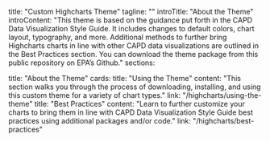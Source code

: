 title: "Custom Highcharts Theme" tagline: "" introTitle: "About the Theme" introContent: "This theme is based on the guidance put forth in the CAPD Data Visualization Style Guide. It includes changes to default colors, chart layout, typography, and more. Additional methods to further bring Highcharts charts in line with other CAPD data visualizations are outlined in the Best Practices section. You can download the theme package from this public repository on EPA’s Github." sections:

title: "About the Theme" cards:
title: "Using the Theme" content: "This section walks you through the process of downloading, installing, and using this custom theme for a variety of chart types." link: "/highcharts/using-the-theme"
title: "Best Practices" content: "Learn to further customize your charts to bring them in line with CAPD Data Visualization Style Guide best practices using additional packages and/or code." link: "/highcharts/best-practices"
